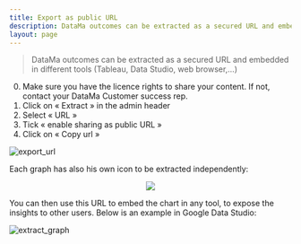 ```yaml
---
title: Export as public URL
description: DataMa outcomes can be extracted as a secured URL and embedded in different tools (Tableau, Data Studio, web browser,…)
layout: page
---
```


> DataMa outcomes can be extracted as a secured URL and embedded in different tools (Tableau, Data Studio, web browser,…)

0. Make sure you have the licence rights to share your content. If not, contact your DataMa Customer success rep.
1. Click on « Extract » in the admin header
2. Select « URL »
3. Tick « enable sharing as public URL »
3. Click on « Copy url »

![export_url]({{site.url}}/{{site.baseurl}}/core_app/header/export_results/images/export_url.gif)

Each graph has also his own icon to be extracted independently:

<center><img src="{{site.url}}/{{site.baseurl}}/core_app/header/export_results/images/share_graph.png"/></center>

You can then use this URL to embed the chart in any tool, to expose the insights to other users.
Below is an example in Google Data Studio:

![extract_graph]({{site.url}}/{{site.baseurl}}/core_app/header/export_results/images/ShareSimpleApp-Compare_GIF2.gif)
